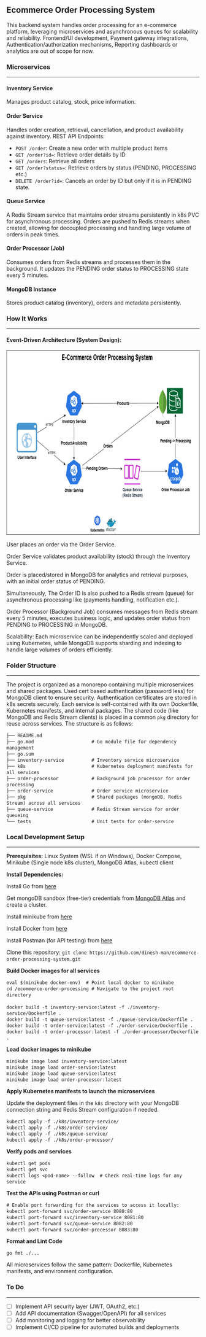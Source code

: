## Ecommerce Order Processing System

This backend system handles order processing for an e-commerce platform, leveraging microservices and asynchronous queues for scalability and reliability.
Frontend/UI development, Payment gateway integrations, Authentication/authorization mechanisms, Reporting dashboards or analytics are out of scope for now.

### Microservices

---

#### Inventory Service

Manages product catalog, stock, price information.

#### Order Service

Handles order creation, retrieval, cancellation, and product availability against inventory.
REST API Endpoints:
- `POST /order`: Create a new order with multiple product items
- `GET /order?id=`: Retrieve order details by ID
- `GET /orders`: Retrieve all orders
- `GET /order?status=`: Retrieve orders by status (PENDING, PROCESSING etc.)
- `DELETE /order?id=`: Cancels an order by ID but only if it is in PENDING state.

#### Queue Service

A Redis Stream service that maintains order streams persistently in k8s PVC for asynchronous processing. Orders are pushed to Redis streams when created, allowing for decoupled processing and handling large volume of orders in peak times.

#### Order Processor (Job)

Consumes orders from Redis streams and processes them in the background. It updates the PENDING order status to PROCESSING state every 5 minutes.

#### MongoDB Instance

Stores product catalog (inventory), orders and metadata persistently.

### How It Works

---

#### Event-Driven Architecture (System Design):
<img src="System_Architecture.png" alt="System Design Diagram" width="800" height="480">

User places an order via the Order Service.

Order Service validates product availability (stock) through the Inventory Service.

Order is placed/stored in MongoDB for analytics and retrieval purposes, with an initial order status of PENDING.

Simultaneously, The Order ID is also pushed to a Redis stream (queue) for asynchronous processing like (payments handling, notification etc.).

Order Processor (Background Job) consumes messages from Redis stream every 5 minutes, executes business logic, and updates order status from PENDING to PROCESSING in MongoDB.

Scalability: Each microservice can be independently scaled and deployed using Kubernetes, while MongoDB supports sharding and indexing to handle large volumes of orders efficiently.

### Folder Structure

---
The project is organized as a monorepo containing multiple microservices and shared packages. Used cert based authentication (password less) for MongoDB client to ensure security.
Authentication certificates are stored in k8s secrets securely. Each service is self-contained with its own Dockerfile, Kubernetes manifests, and internal packages. The shared code (like MongoDB and Redis Stream clients) is placed in a common `pkg` directory for reuse across services.
The structure is as follows:
```
├── README.md
├── go.mod                     # Go module file for dependency management
├── go.sum                  
├── inventory-service          # Inventory service microservice
├── k8s                        # Kubernetes deployment manifests for all services
├── order-processor            # Background job processor for order processing
├── order-service              # Order service microservice
├── pkg                        # Shared packages (mongoDB, Redis Stream) across all services
├── queue-service              # Redis Stream service for order queueing
└── tests                      # Unit tests for order-service
```

### Local Development Setup

---

**Prerequisites:** Linux System (WSL if on Windows), Docker Compose, Minikube (Single node k8s cluster), MongoDB Atlas, kubectl client

**Install Dependencies:**

Install Go from [here](https://go.dev/doc/install)

Get mongoDB sandbox (free-tier) credentials from [MongoDB Atlas](https://www.mongodb.com/atlas/database) and create a cluster.

Install minikube from [here](https://minikube.sigs.k8s.io/docs/start/?arch=%2Fwindows%2Fx86-64%2Fstable%2F.exe+download)

Install Docker from [here](https://docs.docker.com/desktop/setup/install/windows-install/)

Install Postman (for API testing) from [here](https://www.postman.com/downloads/)

Clone this repository: `git clone https://github.com/dinesh-man/ecommerce-order-processing-system.git`

**Build Docker images for all services**

```
eval $(minikube docker-env)  # Point local docker to minikube
cd /ecommerce-order-processing # Navigate to the project root directory

docker build -t inventory-service:latest -f ./inventory-service/Dockerfile .
docker build -t queue-service:latest -f ./queue-service/Dockerfile .
docker build -t order-service:latest -f ./order-service/Dockerfile .
docker build -t order-processor:latest -f ./order-processor/Dockerfile .
```

**Load docker images to minikube**

```
minikube image load inventory-service:latest
minikube image load order-service:latest
minikube image load queue-service:latest
minikube image load order-processor:latest
```

**Apply Kubernetes manifests to launch the microservices**

Update the deployment files in the `k8s` directory with your MongoDB connection string and Redis Stream configuration if needed.
```
kubectl apply -f ./k8s/inventory-service/
kubectl apply -f ./k8s/order-service/
kubectl apply -f ./k8s/queue-service/
kubectl apply -f ./k8s/order-processor/
```

**Verify pods and services**
```
kubectl get pods
kubectl get svc
kubectl logs <pod-name> --follow  # Check real-time logs for any service
```

**Test the APIs using Postman or curl**
```
# Enable port forwarding for the services to access it locally:
kubectl port-forward svc/order-service 8080:80
kubectl port-forward svc/inventory-service 8081:80
kubectl port-forward svc/queue-service 8082:80
kubectl port-forward svc/order-processor 8083:80
```

**Format and Lint Code**
```
go fmt ./...
```

All microservices follow the same pattern: Dockerfile, Kubernetes manifests, and environment configuration.

### To Do

---
- [ ] Implement API security layer (JWT, OAuth2, etc.)
- [ ] Add API documentation (Swagger/OpenAPI) for all services
- [ ] Add monitoring and logging for better observability
- [ ] Implement CI/CD pipeline for automated builds and deployments
